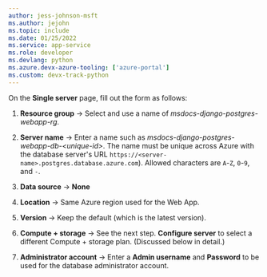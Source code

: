 ```yaml
---
author: jess-johnson-msft
ms.author: jejohn
ms.topic: include
ms.date: 01/25/2022
ms.service: app-service
ms.role: developer
ms.devlang: python
ms.azure.devx-azure-tooling: ['azure-portal']
ms.custom: devx-track-python
---
```


On the **Single server** page, fill out the form as follows:

1. **Resource group** &rarr; Select and use a name of *msdocs-django-postgres-webapp-rg*.

1. **Server name** &rarr; Enter a name such as *msdocs-django-postgres-webapp-db-\<unique-id>*. The name must be unique across Azure with the database server's URL `https://<server-name>.postgres.database.azure.com`). Allowed characters are `A`-`Z`, `0`-`9`, and `-`.

1. **Data source** &rarr; **None**

1. **Location** &rarr; Same Azure region used for the Web App.

1. **Version** &rarr; Keep the default (which is the latest version).

1. **Compute + storage** &rarr; See the next step. **Configure server** to select a different Compute + storage plan. (Discussed below in detail.)

1. **Administrator account** &rarr; Enter a **Admin username** and **Password** to be used for the database administrator account.
